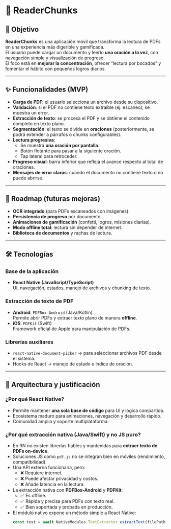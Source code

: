 # 📱 ReaderChunks

## 📌 Objetivo
**ReaderChunks** es una aplicación móvil que transforma la lectura de PDFs en una experiencia más digerible y gamificada.  
El usuario puede cargar un documento y leerlo **una oración a la vez**, con navegación simple y visualización de progreso.  
El foco está en **mejorar la concentración**, ofrecer “lectura por bocados” y fomentar el hábito con pequeños logros diarios.

---

## ✨ Funcionalidades (MVP)

- **Carga de PDF**: el usuario selecciona un archivo desde su dispositivo.
- **Validación**: si el PDF no contiene texto extraíble (ej. escaneo), se muestra un error.
- **Extracción de texto**: se procesa el PDF y se obtiene el contenido completo en texto plano.
- **Segmentación**: el texto se divide en **oraciones** (posteriormente, se podrá extender a párrafos o chunks configurables).
- **Lectura progresiva**:
  - Se muestra **una oración por pantalla**.
  - Botón flotante para pasar a la siguiente oración.
  - Tap lateral para retroceder.
- **Progreso visual**: barra inferior que refleja el avance respecto al total de oraciones.
- **Mensajes de error claros**: cuando el documento no contiene texto o no puede abrirse.

---

## 🚀 Roadmap (futuras mejoras)

- **OCR integrado** (para PDFs escaneados con imágenes).
- **Persistencia de progreso** por documento.
- **Animaciones de gamificación** (confetti, logros, misiones diarias).
- **Modo offline total**: lectura sin depender de internet.
- **Biblioteca de documentos** y rachas de lectura.

---

## 🛠️ Tecnologías

### Base de la aplicación
- **React Native (JavaScript/TypeScript)**  
  UI, navegación, estados, manejo de archivos y chunking de texto.

### Extracción de texto de PDF
- **Android**: `PDFBox-Android` (Java/Kotlin)  
  Permite abrir PDFs y extraer texto plano de manera **offline**.
- **iOS**: `PDFKit` (Swift)  
  Framework oficial de Apple para manipulación de PDFs.

### Librerías auxiliares
- `react-native-document-picker` → para seleccionar archivos PDF desde el sistema.
- Hooks de React → manejo de estado e índice de oración.

---

## 🧩 Arquitectura y justificación

### ¿Por qué React Native?
- Permite mantener **una sola base de código** para UI y lógica compartida.
- Ecosistema maduro para animaciones, navegación y desarrollo rápido.
- Comunidad amplia y soporte multiplataforma.

### ¿Por qué extracción nativa (Java/Swift) y no JS puro?
- En RN no existen librerías fiables y mantenidas para **extraer texto de PDFs on-device**.
- Soluciones JS como `pdf.js` no se integran bien en móviles (rendimiento, compatibilidad).
- Una API externa funcionaría, pero:
  - ❌ Requiere internet.
  - ❌ Puede afectar privacidad y costos.
  - ❌ Añade latencia en la lectura.
- La extracción nativa con **PDFBox-Android** y **PDFKit**:
  - ✅ Es offline.
  - ✅ Rápida y precisa para PDFs con texto real.
  - ✅ Bien soportada y probada en producción.
- El módulo nativo expone un método simple a React Native:
  ```ts
  const text = await NativeModules.TextExtractor.extractText(filePath);
